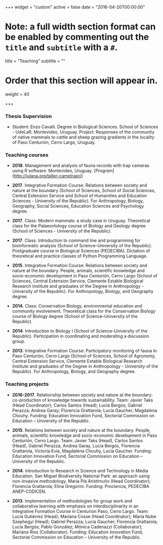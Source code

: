 +++
widget = "custom"
active = false
date = "2016-04-20T00:00:00"

# Note: a full width section format can be enabled by commenting out the `title` and `subtitle` with a `#`.
title = "Teaching"
subtitle = ""

# Order that this section will appear in.
weight = 40

+++

### Thesis Supervision 

* Student: Enzo Cavalli.
Degree in Biological Sciences. School of Sciences - UdeLaR. Montevideo, Uruguay.
Project: Responses of the community of native mammals to cattle and sheep grazing gradients in the locality of Paso Centurión, Cerro Largo, Uruguay. 


### Teaching courses 

* **2018**. Management and analysis of fauna records with trap cameras using R software. Montevideo, Uruguay. [Program] (http://julana.org/taller-camptrapr/)

* **2017**. Integrative Formation Course: Relations between society and nature at the boundary (School of Sciences, School of Social Sciences, Central Extension Service and School of Humanities and Education Sciences - University of the Republic). For Anthropology, Biology, Geography, Social Sciences, Education Sciences and Psychology degree.

* **2017**. Class: Modern mammals: a study case in Uruguay. Theoretical class for the Palaeontology course of Biology and Geology degree (School of Sciences - University of the Republic).

* **2017**. Class: Introduction to command line and programming for bioinformatic analysis (School of Science–University of the Republic). Postgraduate course in Biological Sciences (PEDECIBA). Dictation of theoretical and practice classes of Python Programming Language.

* **2015**. Integrative Formation Course: Relations between society and nature at the boundary. People, animals, scientific knowledge and socio-economic development in Paso Centurión, Cerro Largo (School of Sciences, Central Extension Service, Clemente Estable Biological Research Institute and graduates of the Degree in Anthropology - University of the Republic). For Anthropology, Biology, and Geography degree.

* **2014**. Class: Conservation Biology, environmental education and community involvement. Theoretical class for the Conservation Biology course of Biology degree (School of Science–University of the Republic). 

* **2014**. Introduction to Biology I (School of Science–University of the Republic). Participation in coordinating and moderating a discussion group.

* **2013**. Integrative Formation Course: Participatory monitoring of fauna in Paso Centurión, Cerro Largo (School of Sciences, School of Agronomy, Central Extension Service, Clemente Estable Biological Research Institute and graduates of the Degree in Anthropology - University of the Republic). For Anthropology, Biology, and Geography degree.


### Teaching projects

* **2016-2017**. Relationship between society and nature at the boundary: co-production of knowledge towards sustainability. Team: Javier Taks (Head Coordinator); Carlos Santos (Head); Lucía Bergós; Gabriel Perazza; Andrea Garay; Florencia Grattarola; Lucía Gaucher; Magdalena Chouhy. Funding: Education Innovation Fund, Sectorial Commission on Education – University of the Republic.

* **2015**. Relations between society and nature at the boundary. People, animals, scientific knowledge and socio-economic development in Paso Centurión, Cerro Largo. Team: Javier Taks (Head), Carlos Santos (Head), Gabriel Perazza, Andrea Garay, Lucía Bergós, Florencia Grattarola, Victoria Evia, Magdalena Chouhy, Lucía Gaucher. Funding: Education Innovation Fund, Sectorial Commission on Education – University of the Republic.

* **2014**. Introduction to Research in Science and Technology in Media Education. San Miguel Biodiversity National Park: an approach using non-invasive methodology. María Pía Aristimuño (Head Coordinator); Florencia Grattarola; Elina Gregorini. Funding: Prociencia, PEDECIBA ANEP-CODICEN.

* **2013**. Implementation of methodologies for group work and collaborative learning with emphasis on interdisciplinarity in an Integrative Formation Course in Centurion Paso, Cerro Largo. Team: Lucía Gutiérrez (Head); Mariana Cosse (Head Coordinator); María Nube Szephegyi (Head); Gabriel Perazza; Lucía Gaucher; Florencia Grattarola; Lucía Bergós; Pablo González; Mónica Cadenazzi (Collaborator); Mariana Ríos (Collaborator). Funding: Education Innovation Fund, Sectorial Commission on Education – University of the Republic.

